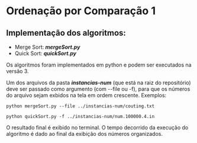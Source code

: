# Ordenação por Comparação 1

## Implementação dos algoritmos:
- Merge Sort: ***mergeSort.py***
- Quick Sort: ***quickSort.py***

Os algoritmos foram implementados em python e podem ser executados na versão 3.

Um dos arquivos da pasta ***instancias-num*** (que está na raiz do repositório) deve ser passado como argumento (com --file ou -f), para que os números do arquivo sejam exbidos na tela em ordem crescente. Exemplos: 

`python mergeSort.py --file ../instancias-num/couting.txt`

`python quickSort.py -f ../instancias-num/num.100000.4.in`

O resultado final é exibido no terminal. 
O tempo decorrido da execução do algoritmo é dado ao final da exibição dos números organizados. 
